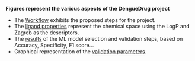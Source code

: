 **Figures represent the various aspects of the DengueDrug project**

- The [Workflow](https://github.com/omicscodeathon/denguedrug/blob/main/figures/DengueDrug%20project%20workflow%20diagram.png) exhibits the proposed steps for the project.
- The [ligand properties](https://github.com/omicscodeathon/denguedrug/blob/main/figures/Ligands_properties.jpeg) represent the chemical space using the LogP and Zagreb as the descriptors.
- The [results](https://github.com/omicscodeathon/denguedrug/blob/main/figures/ML_results_for_model_selection.jpeg) of the ML model selection and validation steps, based on Accuracy, Specificity, F1 score...
- Graphical representation of the [validation parameters](https://github.com/omicscodeathon/denguedrug/blob/main/figures/ML_Val_Results.jpeg).

